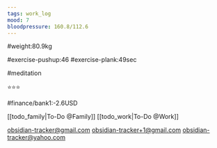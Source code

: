 ```yaml
---
tags: work_log
mood: 7
bloodpressure: 160.8/112.6
---
```


#weight:80.9kg

#exercise-pushup:46
#exercise-plank:49sec

#meditation

⭐⭐⭐

#finance/bank1:-2.6USD

[[todo_family|To-Do @Family]]
[[todo_work|To-Do @Work]]

obsidian-tracker@gmail.com
obsidian-tracker+1@gmail.com
obsidian-tracker@yahoo.com



